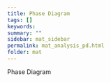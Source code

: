 ```yaml
---
title: Phase Diagram
tags: []
keywords:
summary: ""
sidebar: mat_sidebar
permalink: mat_analysis_pd.html
folder: mat
---
```


Phase Diagram